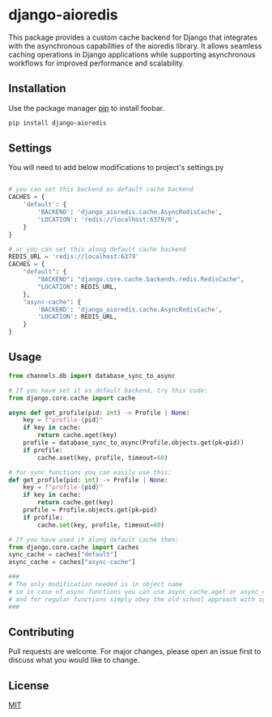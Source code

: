 # django-aioredis
This package provides a custom cache backend for Django that integrates with the asynchronous capabilities of the aioredis library. It allows seamless caching operations in Django applications while supporting asynchronous workflows for improved performance and scalability.

## Installation

Use the package manager [pip](https://pip.pypa.io/en/stable/) to install foobar.

```bash
pip install django-aioredis
```

## Settings

You will need to add below modifications to project's settings.py

```python

# you can set this backend as default cache backend
CACHES = {
    'default': {
        'BACKEND': 'django_aioredis.cache.AsyncRedisCache',
        'LOCATION': 'redis://localhost:6379/0',
    }
}

# or you can set this along default cache backend
REDIS_URL = 'redis://localhost:6379'
CACHES = {
    "default": {
        "BACKEND": "django.core.cache.backends.redis.RedisCache",
        "LOCATION": REDIS_URL,
    },
    "async-cache": {
        'BACKEND': 'django_aioredis.cache.AsyncRedisCache',
        'LOCATION': REDIS_URL,
    }
}
```

## Usage

```python
from channels.db import database_sync_to_async

# If you have set it as default backend, try this code:
from django.core.cache import cache

async def get_profile(pid: int) -> Profile | None:
    key = f"profile-{pid}"
    if key in cache:
        return cache.aget(key)
    profile = database_sync_to_async(Profile.objects.get(pk=pid))
    if profile:
        cache.aset(key, profile, timeout=60)

# for sync functions you can easily use this:
def get_profile(pid: int) -> Profile | None:
    key = f"profile-{pid}"
    if key in cache:
        return cache.get(key)
    profile = Profile.objects.get(pk=pid)
    if profile:
        cache.set(key, profile, timeout=60)

# If you have used it along default cache then:
from django.core.cache import caches
sync_cache = caches["default"]
async_cache = caches["async-cache"]

### 
# The only modification needed is in object name
# so in case of async functions you can use async_cache.aget or async_cache.aset
# and for regular functions simply obey the old school approach with sync_cache
###
```

## Contributing

Pull requests are welcome. For major changes, please open an issue first
to discuss what you would like to change.

## License

[MIT](https://choosealicense.com/licenses/mit/)
